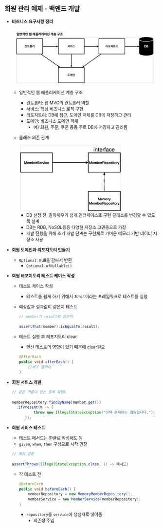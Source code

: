 ## 회원 관리 예제 - 백엔드 개발

- **비즈니스 요구사항 정리**

  <img src="section3.assets/image-20230110200454998.png" alt="image-20230110200454998" style="zoom:50%;" />

  - 일반적인 웹 애플리케이션 계층 구조

    - 컨트롤러: 웹 MVC의 컨트롤러 역할
    - 서비스: 핵심 비즈니스 로직 구현
    - 리포지토리: DB에 접근, 도메인 객체를 DB에 저장하고 관리
    - 도메인: 비즈니스 도메인 객체
      - 예) 회원, 주문, 쿠폰 등등 주로 DB에 저장하고 관리됨

  - 클래스 의존 관계

    <img src="section3.assets/image-20230110200413548.png" alt="image-20230110200413548" style="zoom: 33%;" />

    - DB 선정 전, 갈아끼우기 쉽게 인터페이스로 구현 클래스를 변경할 수 있도록 설계
    - DB는 RDB, NoSQL등등 다양한 저장소 고민중으로 가정
    - 개발 진행을 위해 초기 개발 단계는 구현체로 가벼운 메모리 기반 데이터 저장소 사용

- **회원 도메인과 리포지토리 만들기**

  - `Optional`: null을 감싸서 반환
    - `Optional.ofNullable()`

- **회원 레포지토리 테스트 케이스 작성**

  - 테스트 케이스 작성

    - 테스트를 쉽게 하기 위해서 `JUnit`이라는 프레임워크로 테스트를 실행

  - 예상값과 결과값이 같은지 테스트

    ```java
    // member가 result와 같은지
    
    assertThat(member).isEqualTo(result);
    ```

  - 테스트 실행 후 레포지토리 clear

    - 앞선 테스트의 영향이 있기 때문에 clear필요

    ```java
    @AfterEach
    public void afterEach() {
    	//레포 클리어
    }
    ```

- **회원 서비스 개발**

  ```java
  // 같은 이름이 있는 중복 회원X
  
  memberRepository.findByName)member.get())
  	.ifPresent(m -> {
  			throw new IllegalStateException("이미 존재하는 회원입니다.");
  		});
  ```

- **회원 서비스 테스트**

  - 테스트 메서드는 한글로 작성해도 됨
  - `given`, `when`, `then` 구성으로 시작 권장

  ```java
  // 예외 검증
  
  assertThrows(IllegalStateException.class, () -> 메서드)
  ```

  - 각 테스트 전

    ```java
    @BeforeEach
    public void beforeEach() {
    	memberRepository = new MemoryMemberRepository();
    	memberService = new MemberService(memberRepository);
    }
    ```

    - `repository`를 `service`에 생성자로 넣어줌
      - 의존성 주입